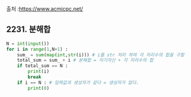 출처 :https://www.acmicpc.net/



## 2231. 분해합
```python
N = int(input())
for i in range(1,N+1) :
    sum_ = sum(map(int,str(i))) # i를 str 처리 하여 각 자리수의 합을 구함
    total_sum = sum_ + i # 분해합 = 자기자신 + 각 자리수의 합
    if total_sum == N :
        print(i)
        break
    if i == N : # 입력값과 생성자가 같다 = 생성자가 없다.
        print(0)
```



